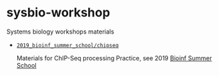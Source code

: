 # sysbio-workshop
Systems biology workshops materials

* [`2019_bioinf_summer_school/chipseq`](https://github.com/JetBrains-Research/sysbio-workshop/tree/master/2019_bioinf_summer_school/chipseq`)

    Materials for ChIP-Seq processing Practice, see 2019 [Bioinf Summer School](https://bioinf.me/education/summer/2019/program)
